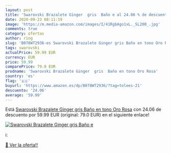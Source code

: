 ```yaml
---
layout: post
title: 'Swarovski Brazalete Ginger  gris  Baño e al 24.06 % de descuento'
date: 2020-09-23 08:11:19
image: 'https://m.media-amazon.com/images/I/41RgbAgo1xL._SL200_.jpg'
comments: true
category: ofertas
author: ring
slug: 'B078WT2936-es Swarovski Brazalete Ginger gris Baño en tono Oro Rosa'
tags: swarovski
actualPrice: 59.99 EUR
currency: EUR
price: 59.99
comparePrice: 79.0 EUR
prodname: 'Swarovski Brazalete Ginger  gris  Baño en tono Oro Rosa'
country: 'es'
flag: '🇪🇸'
buyurl: 'https://www.amazon.es/dp/B078WT2936/?tag=tolees-21'
descuento: '24.06'
average: '59.99'
---
```


Está [Swarovski Brazalete Ginger  gris  Baño en tono Oro Rosa](https://www.amazon.es/dp/B078WT2936/?tag=tolees-21) con 24.06 de descuento por 59.99 EUR (original: 79.0 EUR) en el siguiente enlace!

[![Swarovski Brazalete Ginger  gris  Baño e](https://m.media-amazon.com/images/I/41RgbAgo1xL._SL200_.jpg)](https://www.amazon.es/dp/B078WT2936/?tag=tolees-21)

ℹ️:


[🛒 Ver la oferta!!](https://www.amazon.es/dp/B078WT2936/?tag=tolees-21)
